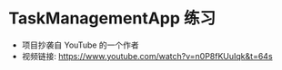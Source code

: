 # TaskManagementApp 练习
- 项目抄袭自 YouTube 的一个作者
- 视频链接: https://www.youtube.com/watch?v=n0P8fKUuIqk&t=64s
